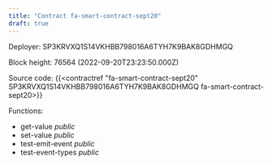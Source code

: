 ```yaml
---
title: "Contract fa-smart-contract-sept20"
draft: true
---
```

Deployer: SP3KRVXQ1S14VKHBB798016A6TYH7K9BAK8GDHMGQ


 



Block height: 76564 (2022-09-20T23:23:50.000Z)

Source code: {{<contractref "fa-smart-contract-sept20" SP3KRVXQ1S14VKHBB798016A6TYH7K9BAK8GDHMGQ fa-smart-contract-sept20>}}

Functions:

* get-value _public_
* set-value _public_
* test-emit-event _public_
* test-event-types _public_
